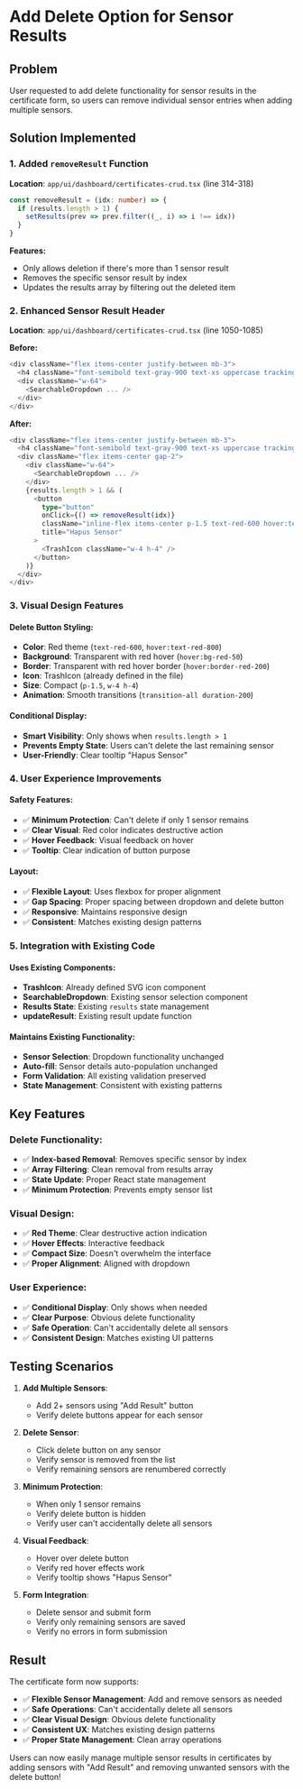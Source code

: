 # Add Delete Option for Sensor Results

## Problem
User requested to add delete functionality for sensor results in the certificate form, so users can remove individual sensor entries when adding multiple sensors.

## Solution Implemented

### 1. Added `removeResult` Function
**Location**: `app/ui/dashboard/certificates-crud.tsx` (line 314-318)

```typescript
const removeResult = (idx: number) => {
  if (results.length > 1) {
    setResults(prev => prev.filter((_, i) => i !== idx))
  }
}
```

**Features:**
- Only allows deletion if there's more than 1 sensor result
- Removes the specific sensor result by index
- Updates the results array by filtering out the deleted item

### 2. Enhanced Sensor Result Header
**Location**: `app/ui/dashboard/certificates-crud.tsx` (line 1050-1085)

**Before:**
```typescript
<div className="flex items-center justify-between mb-3">
  <h4 className="font-semibold text-gray-900 text-xs uppercase tracking-wide">Sensor #{idx + 1}</h4>
  <div className="w-64">
    <SearchableDropdown ... />
  </div>
</div>
```

**After:**
```typescript
<div className="flex items-center justify-between mb-3">
  <h4 className="font-semibold text-gray-900 text-xs uppercase tracking-wide">Sensor #{idx + 1}</h4>
  <div className="flex items-center gap-2">
    <div className="w-64">
      <SearchableDropdown ... />
    </div>
    {results.length > 1 && (
      <button
        type="button"
        onClick={() => removeResult(idx)}
        className="inline-flex items-center p-1.5 text-red-600 hover:text-red-800 hover:bg-red-50 rounded-lg transition-all duration-200 border border-transparent hover:border-red-200"
        title="Hapus Sensor"
      >
        <TrashIcon className="w-4 h-4" />
      </button>
    )}
  </div>
</div>
```

### 3. Visual Design Features

#### Delete Button Styling:
- **Color**: Red theme (`text-red-600`, `hover:text-red-800`)
- **Background**: Transparent with red hover (`hover:bg-red-50`)
- **Border**: Transparent with red hover border (`hover:border-red-200`)
- **Icon**: TrashIcon (already defined in the file)
- **Size**: Compact (`p-1.5`, `w-4 h-4`)
- **Animation**: Smooth transitions (`transition-all duration-200`)

#### Conditional Display:
- **Smart Visibility**: Only shows when `results.length > 1`
- **Prevents Empty State**: Users can't delete the last remaining sensor
- **User-Friendly**: Clear tooltip "Hapus Sensor"

### 4. User Experience Improvements

#### Safety Features:
- ✅ **Minimum Protection**: Can't delete if only 1 sensor remains
- ✅ **Clear Visual**: Red color indicates destructive action
- ✅ **Hover Feedback**: Visual feedback on hover
- ✅ **Tooltip**: Clear indication of button purpose

#### Layout:
- ✅ **Flexible Layout**: Uses flexbox for proper alignment
- ✅ **Gap Spacing**: Proper spacing between dropdown and delete button
- ✅ **Responsive**: Maintains responsive design
- ✅ **Consistent**: Matches existing design patterns

### 5. Integration with Existing Code

#### Uses Existing Components:
- **TrashIcon**: Already defined SVG icon component
- **SearchableDropdown**: Existing sensor selection component
- **Results State**: Existing `results` state management
- **updateResult**: Existing result update function

#### Maintains Existing Functionality:
- **Sensor Selection**: Dropdown functionality unchanged
- **Auto-fill**: Sensor details auto-population unchanged
- **Form Validation**: All existing validation preserved
- **State Management**: Consistent with existing patterns

## Key Features

### Delete Functionality:
- ✅ **Index-based Removal**: Removes specific sensor by index
- ✅ **Array Filtering**: Clean removal from results array
- ✅ **State Update**: Proper React state management
- ✅ **Minimum Protection**: Prevents empty sensor list

### Visual Design:
- ✅ **Red Theme**: Clear destructive action indication
- ✅ **Hover Effects**: Interactive feedback
- ✅ **Compact Size**: Doesn't overwhelm the interface
- ✅ **Proper Alignment**: Aligned with dropdown

### User Experience:
- ✅ **Conditional Display**: Only shows when needed
- ✅ **Clear Purpose**: Obvious delete functionality
- ✅ **Safe Operation**: Can't accidentally delete all sensors
- ✅ **Consistent Design**: Matches existing UI patterns

## Testing Scenarios

1. **Add Multiple Sensors**: 
   - Add 2+ sensors using "Add Result" button
   - Verify delete buttons appear for each sensor

2. **Delete Sensor**:
   - Click delete button on any sensor
   - Verify sensor is removed from the list
   - Verify remaining sensors are renumbered correctly

3. **Minimum Protection**:
   - When only 1 sensor remains
   - Verify delete button is hidden
   - Verify user can't accidentally delete all sensors

4. **Visual Feedback**:
   - Hover over delete button
   - Verify red hover effects work
   - Verify tooltip shows "Hapus Sensor"

5. **Form Integration**:
   - Delete sensor and submit form
   - Verify only remaining sensors are saved
   - Verify no errors in form submission

## Result

The certificate form now supports:
- ✅ **Flexible Sensor Management**: Add and remove sensors as needed
- ✅ **Safe Operations**: Can't accidentally delete all sensors
- ✅ **Clear Visual Design**: Obvious delete functionality
- ✅ **Consistent UX**: Matches existing design patterns
- ✅ **Proper State Management**: Clean array operations

Users can now easily manage multiple sensor results in certificates by adding sensors with "Add Result" and removing unwanted sensors with the delete button!





